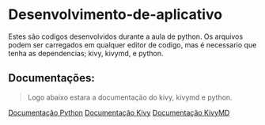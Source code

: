 # Desenvolvimento-de-aplicativo

Estes são codigos desenvolvidos durante a aula de python.
Os arquivos podem ser carregados em qualquer editor de codigo, mas é necessario que tenha as dependencias; kivy, kivymd, e python.

## Documentações: 
> Logo abaixo estara a documentação do kivy, kivymd e python.

[Documentação Python](https://docs.python.org/pt-br/3/tutorial/index.html)
[Documentação Kivy](https://kivy.org/doc/stable/)
[Documentação KivyMD](https://kivymd.readthedocs.io/en/latest/)
